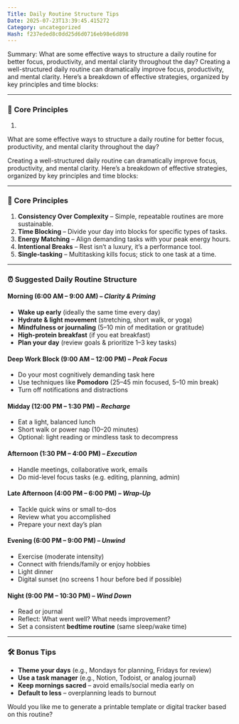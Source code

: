 ```yaml
---
Title: Daily Routine Structure Tips
Date: 2025-07-23T13:39:45.415272
Category: uncategorized
Hash: f237eded8c0dd25d6d0716eb98e6d898
---
```

Summary: What are some effective ways to structure a daily routine for better focus, productivity, and mental clarity throughout the day? Creating a well-structured daily routine can dramatically improve focus, productivity, and mental clarity. Here’s a breakdown of effective strategies, organized by key principles and time blocks:

---

### 🧠 **Core Principles**
1.

What are some effective ways to structure a daily routine for better focus, productivity, and mental clarity throughout the day?

Creating a well-structured daily routine can dramatically improve focus, productivity, and mental clarity. Here’s a breakdown of effective strategies, organized by key principles and time blocks:

---

### 🧠 **Core Principles**
1. **Consistency Over Complexity** – Simple, repeatable routines are more sustainable.
2. **Time Blocking** – Divide your day into blocks for specific types of tasks.
3. **Energy Matching** – Align demanding tasks with your peak energy hours.
4. **Intentional Breaks** – Rest isn’t a luxury, it’s a performance tool.
5. **Single-tasking** – Multitasking kills focus; stick to one task at a time.

---

### ⏰ **Suggested Daily Routine Structure**

#### **Morning (6:00 AM – 9:00 AM)** – *Clarity & Priming*
- **Wake up early** (ideally the same time every day)
- **Hydrate & light movement** (stretching, short walk, or yoga)
- **Mindfulness or journaling** (5–10 min of meditation or gratitude)
- **High-protein breakfast** (if you eat breakfast)
- **Plan your day** (review goals & prioritize 1–3 key tasks)

#### **Deep Work Block (9:00 AM – 12:00 PM)** – *Peak Focus*
- Do your most cognitively demanding task here
- Use techniques like **Pomodoro** (25–45 min focused, 5–10 min break)
- Turn off notifications and distractions

#### **Midday (12:00 PM – 1:30 PM)** – *Recharge*
- Eat a light, balanced lunch
- Short walk or power nap (10–20 minutes)
- Optional: light reading or mindless task to decompress

#### **Afternoon (1:30 PM – 4:00 PM)** – *Execution*
- Handle meetings, collaborative work, emails
- Do mid-level focus tasks (e.g. editing, planning, admin)

#### **Late Afternoon (4:00 PM – 6:00 PM)** – *Wrap-Up*
- Tackle quick wins or small to-dos
- Review what you accomplished
- Prepare your next day’s plan

#### **Evening (6:00 PM – 9:00 PM)** – *Unwind*
- Exercise (moderate intensity)
- Connect with friends/family or enjoy hobbies
- Light dinner
- Digital sunset (no screens 1 hour before bed if possible)

#### **Night (9:00 PM – 10:30 PM)** – *Wind Down*
- Read or journal
- Reflect: What went well? What needs improvement?
- Set a consistent **bedtime routine** (same sleep/wake time)

---

### 🛠️ **Bonus Tips**
- **Theme your days** (e.g., Mondays for planning, Fridays for review)
- **Use a task manager** (e.g., Notion, Todoist, or analog journal)
- **Keep mornings sacred** – avoid emails/social media early on
- **Default to less** – overplanning leads to burnout

Would you like me to generate a printable template or digital tracker based on this routine?